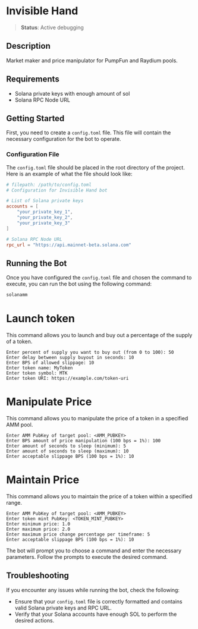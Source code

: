# Invisible Hand
> **Status**: Active debugging
## Description
Market maker and price manipulator for PumpFun and Raydium pools.

## Requirements
- Solana private keys with enough amount of sol
- Solana RPC Node URL

## Getting Started
First, you need to create a `config.toml` file. This file will contain the necessary configuration for the bot to operate.

### Configuration File
The `config.toml` file should be placed in the root directory of the project. Here is an example of what the file should look like:

```toml
# filepath: /path/to/config.toml
# Configuration for Invisible Hand bot

# List of Solana private keys
accounts = [
    "your_private_key_1",
    "your_private_key_2",
    "your_private_key_3"
]

# Solana RPC Node URL
rpc_url = "https://api.mainnet-beta.solana.com"
```

## Running the Bot
Once you have configured the `config.toml` file and chosen the command to execute, you can run the bot using the following command:

```sh
solanamm
```

# Launch token
This command allows you to launch and buy out a percentage of the supply of a token.

```
Enter percent of supply you want to buy out (from 0 to 100): 50
Enter delay between supply buyout in seconds: 10
Enter BPS of allowed slippage: 10
Enter token name: MyToken
Enter token symbol: MTK
Enter token URI: https://example.com/token-uri
```

# Manipulate Price
This command allows you to manipulate the price of a token in a specified AMM pool.

```
Enter AMM PubKey of target pool: <AMM_PUBKEY>
Enter BPS amount of price manipulation (100 bps = 1%): 100
Enter amount of seconds to sleep (minimum): 5
Enter amount of seconds to sleep (maximum): 10
Enter acceptable slippage BPS (100 bps = 1%): 10
```

# Maintain Price
This command allows you to maintain the price of a token within a specified range.

```
Enter AMM PubKey of target pool: <AMM_PUBKEY>
Enter token mint PubKey: <TOKEN_MINT_PUBKEY>
Enter minimum price: 1.0
Enter maximum price: 2.0
Enter maximum price change percentage per timeframe: 5
Enter acceptable slippage BPS (100 bps = 1%): 10
```



The bot will prompt you to choose a command and enter the necessary parameters. Follow the prompts to execute the desired command.

## Troubleshooting
If you encounter any issues while running the bot, check the following:

- Ensure that your `config.toml` file is correctly formatted and contains valid Solana private keys and RPC URL.
- Verify that your Solana accounts have enough SOL to perform the desired actions.
